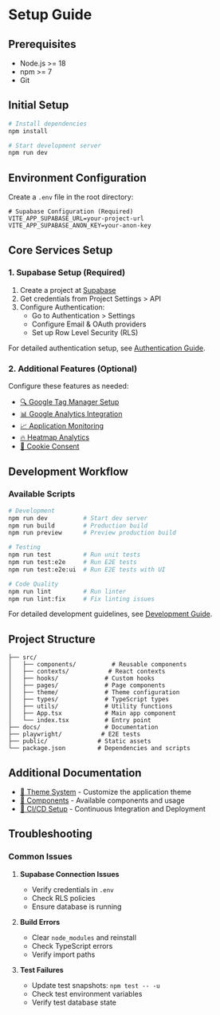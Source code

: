 # Setup Guide

## Prerequisites

- Node.js >= 18
- npm >= 7
- Git

## Initial Setup

```bash
# Install dependencies
npm install

# Start development server
npm run dev
```

## Environment Configuration

Create a `.env` file in the root directory:

```env
# Supabase Configuration (Required)
VITE_APP_SUPABASE_URL=your-project-url
VITE_APP_SUPABASE_ANON_KEY=your-anon-key
```

## Core Services Setup

### 1. Supabase Setup (Required)

1. Create a project at [Supabase](https://app.supabase.io)
2. Get credentials from Project Settings > API
3. Configure Authentication:
   - Go to Authentication > Settings
   - Configure Email & OAuth providers
   - Set up Row Level Security (RLS)

For detailed authentication setup, see [Authentication Guide](./auth.md).

### 2. Additional Features (Optional)

Configure these features as needed:

- [🔍 Google Tag Manager Setup](./gtm-setup.md)
- [📊 Google Analytics Integration](./GoogleAnalytics.md)
- [📈 Application Monitoring](./monitoring.md)
- [🔥 Heatmap Analytics](./heatmap.md)
- [🍪 Cookie Consent](./cookieconsent.md)

## Development Workflow

### Available Scripts

```bash
# Development
npm run dev          # Start dev server
npm run build        # Production build
npm run preview      # Preview production build

# Testing
npm run test         # Run unit tests
npm run test:e2e     # Run E2E tests
npm run test:e2e:ui  # Run E2E tests with UI

# Code Quality
npm run lint         # Run linter
npm run lint:fix     # Fix linting issues
```

For detailed development guidelines, see [Development Guide](./development.md).

## Project Structure

```
├── src/
│   ├── components/          # Reusable components
│   ├── contexts/           # React contexts
│   ├── hooks/             # Custom hooks
│   ├── pages/             # Page components
│   ├── theme/             # Theme configuration
│   ├── types/             # TypeScript types
│   ├── utils/             # Utility functions
│   ├── App.tsx            # Main app component
│   └── index.tsx          # Entry point
├── docs/                  # Documentation
├── playwright/           # E2E tests
├── public/              # Static assets
└── package.json         # Dependencies and scripts
```

## Additional Documentation

- [🎨 Theme System](./theme-system.md) - Customize the application theme
- [🧩 Components](./components.md) - Available components and usage
- [🔄 CI/CD Setup](./ci.md) - Continuous Integration and Deployment

## Troubleshooting

### Common Issues

1. **Supabase Connection Issues**
   - Verify credentials in `.env`
   - Check RLS policies
   - Ensure database is running

2. **Build Errors**
   - Clear `node_modules` and reinstall
   - Check TypeScript errors
   - Verify import paths

3. **Test Failures**
   - Update test snapshots: `npm test -- -u`
   - Check test environment variables
   - Verify test database state 